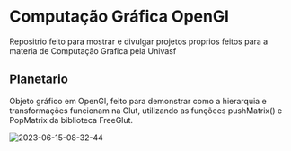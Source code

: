<h1> Computação Gráfica OpenGl </h1>

Repositrio feito para mostrar e divulgar projetos proprios feitos para a materia de Computação Grafica pela Univasf

<h2> Planetario  </h2>

Objeto gráfico em OpenGl, feito para demonstrar como a hierarquia e transformações funcionam na Glut, utilizando as funçõees pushMatrix() e PopMatrix da biblioteca FreeGlut.

![2023-06-15-08-32-44](https://github.com/Cauatn/Computacao-Grafica-OpenGl/assets/39890456/341779a3-8972-47e3-b309-d490415def69)
